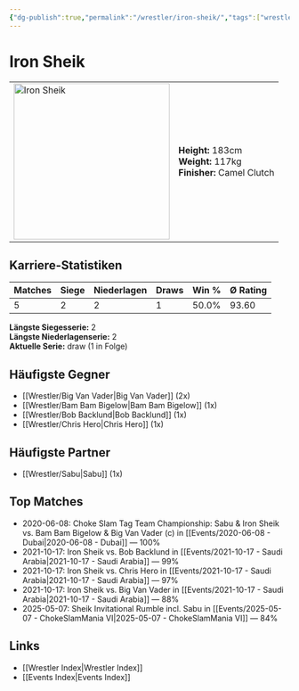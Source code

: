 ```yaml
---
{"dg-publish":true,"permalink":"/wrestler/iron-sheik/","tags":["wrestler"],"noteIcon":"","created":"2025-08-11T09:33:19.154+02:00"}
---
```



# Iron Sheik

<table>
<tr>
<td><img src="Iron Sheik.png" width="280" alt="Iron Sheik"></td>
<td>
<b>Height:</b> 183cm<br>
<b>Weight:</b> 117kg<br>
<b>Finisher:</b> Camel Clutch<br>
</td>
</tr>
</table>

## Karriere-Statistiken

| Matches | Siege | Niederlagen | Draws | Win % | Ø Rating |
|---------|-------|-------------|-------|-------|-----------|
| 5 | 2 | 2 | 1 | 50.0% | 93.60 |

**Längste Siegesserie:** 2<br>**Längste Niederlagenserie:** 2<br>**Aktuelle Serie:** draw (1 in Folge)


## Häufigste Gegner
- [[Wrestler/Big Van Vader\|Big Van Vader]] (2x)
- [[Wrestler/Bam Bam Bigelow\|Bam Bam Bigelow]] (1x)
- [[Wrestler/Bob Backlund\|Bob Backlund]] (1x)
- [[Wrestler/Chris Hero\|Chris Hero]] (1x)

## Häufigste Partner
- [[Wrestler/Sabu\|Sabu]] (1x)

## Top Matches
- 2020-06-08: Choke Slam Tag Team Championship: Sabu  & Iron Sheik vs. Bam Bam Bigelow & Big Van Vader (c) in [[Events/2020-06-08 - Dubai\|2020-06-08 - Dubai]] — 100%
- 2021-10-17: Iron Sheik vs. Bob Backlund in [[Events/2021-10-17 - Saudi Arabia\|2021-10-17 - Saudi Arabia]] — 99%
- 2021-10-17: Iron Sheik vs. Chris Hero in [[Events/2021-10-17 - Saudi Arabia\|2021-10-17 - Saudi Arabia]] — 97%
- 2021-10-17: Iron Sheik vs. Big Van Vader in [[Events/2021-10-17 - Saudi Arabia\|2021-10-17 - Saudi Arabia]] — 88%
- 2025-05-07: Sheik Invitational Rumble incl. Sabu in [[Events/2025-05-07 - ChokeSlamMania VI\|2025-05-07 - ChokeSlamMania VI]] — 84%

## Links
- [[Wrestler Index\|Wrestler Index]]
- [[Events Index\|Events Index]]
